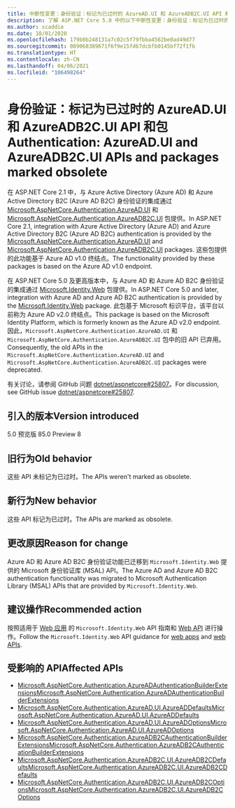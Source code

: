```yaml
---
title: 中断性变更：身份验证：标记为已过时的 AzureAD.UI 和 AzureADB2C.UI API 和包
description: 了解 ASP.NET Core 5.0 中的以下中断性变更：身份验证：标记为已过时的 AzureAD.UI 和 AzureADB2C.UI API 和包
ms.author: scaddie
ms.date: 10/01/2020
ms.openlocfilehash: 179b0b248131a7c02c5f79fbba4562be0ad49d77
ms.sourcegitcommit: 089068389671f6f9e15fd67dcbfb0145bf72f1fb
ms.translationtype: HT
ms.contentlocale: zh-CN
ms.lasthandoff: 04/06/2021
ms.locfileid: "106498264"
---
```

# <a name="authentication-azureadui-and-azureadb2cui-apis-and-packages-marked-obsolete"></a><span data-ttu-id="ed010-103">身份验证：标记为已过时的 AzureAD.UI 和 AzureADB2C.UI API 和包</span><span class="sxs-lookup"><span data-stu-id="ed010-103">Authentication: AzureAD.UI and AzureADB2C.UI APIs and packages marked obsolete</span></span>

<span data-ttu-id="ed010-104">在 ASP.NET Core 2.1 中，与 Azure Active Directory (Azure AD) 和 Azure Active Directory B2C (Azure AD B2C) 身份验证的集成通过 [Microsoft.AspNetCore.Authentication.AzureAD.UI](https://www.nuget.org/packages/Microsoft.AspNetCore.Authentication.AzureAD.UI) 和 [Microsoft.AspNetCore.Authentication.AzureADB2C.UI](https://www.nuget.org/packages/Microsoft.AspNetCore.Authentication.AzureADB2C.UI) 包提供。</span><span class="sxs-lookup"><span data-stu-id="ed010-104">In ASP.NET Core 2.1, integration with Azure Active Directory (Azure AD) and Azure Active Directory B2C (Azure AD B2C) authentication is provided by the [Microsoft.AspNetCore.Authentication.AzureAD.UI](https://www.nuget.org/packages/Microsoft.AspNetCore.Authentication.AzureAD.UI) and [Microsoft.AspNetCore.Authentication.AzureADB2C.UI](https://www.nuget.org/packages/Microsoft.AspNetCore.Authentication.AzureADB2C.UI) packages.</span></span> <span data-ttu-id="ed010-105">这些包提供的此功能基于 Azure AD v1.0 终结点。</span><span class="sxs-lookup"><span data-stu-id="ed010-105">The functionality provided by these packages is based on the Azure AD v1.0 endpoint.</span></span>

<span data-ttu-id="ed010-106">在 ASP.NET Core 5.0 及更高版本中，与 Azure AD 和 Azure AD B2C 身份验证的集成通过 [Microsoft.Identity.Web](https://www.nuget.org/packages/Microsoft.Identity.Web) 包提供。</span><span class="sxs-lookup"><span data-stu-id="ed010-106">In ASP.NET Core 5.0 and later, integration with Azure AD and Azure AD B2C authentication is provided by the [Microsoft.Identity.Web](https://www.nuget.org/packages/Microsoft.Identity.Web) package.</span></span> <span data-ttu-id="ed010-107">此包基于 Microsoft 标识平台，该平台以前称为 Azure AD v2.0 终结点。</span><span class="sxs-lookup"><span data-stu-id="ed010-107">This package is based on the Microsoft Identity Platform, which is formerly known as the Azure AD v2.0 endpoint.</span></span> <span data-ttu-id="ed010-108">因此，`Microsoft.AspNetCore.Authentication.AzureAD.UI` 和 `Microsoft.AspNetCore.Authentication.AzureADB2C.UI` 包中的旧 API 已弃用。</span><span class="sxs-lookup"><span data-stu-id="ed010-108">Consequently, the old APIs in the `Microsoft.AspNetCore.Authentication.AzureAD.UI` and `Microsoft.AspNetCore.Authentication.AzureADB2C.UI` packages were deprecated.</span></span>

<span data-ttu-id="ed010-109">有关讨论，请参阅 GitHub 问题 [dotnet/aspnetcore#25807](https://github.com/dotnet/aspnetcore/issues/25807)。</span><span class="sxs-lookup"><span data-stu-id="ed010-109">For discussion, see GitHub issue [dotnet/aspnetcore#25807](https://github.com/dotnet/aspnetcore/issues/25807).</span></span>

## <a name="version-introduced"></a><span data-ttu-id="ed010-110">引入的版本</span><span class="sxs-lookup"><span data-stu-id="ed010-110">Version introduced</span></span>

<span data-ttu-id="ed010-111">5.0 预览版 8</span><span class="sxs-lookup"><span data-stu-id="ed010-111">5.0 Preview 8</span></span>

## <a name="old-behavior"></a><span data-ttu-id="ed010-112">旧行为</span><span class="sxs-lookup"><span data-stu-id="ed010-112">Old behavior</span></span>

<span data-ttu-id="ed010-113">这些 API 未标记为已过时。</span><span class="sxs-lookup"><span data-stu-id="ed010-113">The APIs weren't marked as obsolete.</span></span>

## <a name="new-behavior"></a><span data-ttu-id="ed010-114">新行为</span><span class="sxs-lookup"><span data-stu-id="ed010-114">New behavior</span></span>

<span data-ttu-id="ed010-115">这些 API 标记为已过时。</span><span class="sxs-lookup"><span data-stu-id="ed010-115">The APIs are marked as obsolete.</span></span>

## <a name="reason-for-change"></a><span data-ttu-id="ed010-116">更改原因</span><span class="sxs-lookup"><span data-stu-id="ed010-116">Reason for change</span></span>

<span data-ttu-id="ed010-117">Azure AD 和 Azure AD B2C 身份验证功能已迁移到 `Microsoft.Identity.Web` 提供的 Microsoft 身份验证库 (MSAL) API。</span><span class="sxs-lookup"><span data-stu-id="ed010-117">The Azure AD and Azure AD B2C authentication functionality was migrated to Microsoft Authentication Library (MSAL) APIs that are provided by `Microsoft.Identity.Web`.</span></span>

## <a name="recommended-action"></a><span data-ttu-id="ed010-118">建议操作</span><span class="sxs-lookup"><span data-stu-id="ed010-118">Recommended action</span></span>

<span data-ttu-id="ed010-119">按照适用于 [Web 应用](https://github.com/azuread/microsoft-identity-web/wiki/web-apps) 的 `Microsoft.Identity.Web` API 指南和 [Web API](https://github.com/azuread/microsoft-identity-web/wiki/web-apis) 进行操作。</span><span class="sxs-lookup"><span data-stu-id="ed010-119">Follow the `Microsoft.Identity.Web` API guidance for [web apps](https://github.com/azuread/microsoft-identity-web/wiki/web-apps) and [web APIs](https://github.com/azuread/microsoft-identity-web/wiki/web-apis).</span></span>

## <a name="affected-apis"></a><span data-ttu-id="ed010-120">受影响的 API</span><span class="sxs-lookup"><span data-stu-id="ed010-120">Affected APIs</span></span>

* [<span data-ttu-id="ed010-121">Microsoft.AspNetCore.Authentication.AzureADAuthenticationBuilderExtensions</span><span class="sxs-lookup"><span data-stu-id="ed010-121">Microsoft.AspNetCore.Authentication.AzureADAuthenticationBuilderExtensions</span></span>](/dotnet/api/microsoft.aspnetcore.authentication.azureadauthenticationbuilderextensions?view=aspnetcore-3.0)
* [<span data-ttu-id="ed010-122">Microsoft.AspNetCore.Authentication.AzureAD.UI.AzureADDefaults</span><span class="sxs-lookup"><span data-stu-id="ed010-122">Microsoft.AspNetCore.Authentication.AzureAD.UI.AzureADDefaults</span></span>](/dotnet/api/microsoft.aspnetcore.authentication.azuread.ui.azureaddefaults?view=aspnetcore-3.0)
* [<span data-ttu-id="ed010-123">Microsoft.AspNetCore.Authentication.AzureAD.UI.AzureADOptions</span><span class="sxs-lookup"><span data-stu-id="ed010-123">Microsoft.AspNetCore.Authentication.AzureAD.UI.AzureADOptions</span></span>](/dotnet/api/microsoft.aspnetcore.authentication.azuread.ui.azureadoptions?view=aspnetcore-3.0)
* [<span data-ttu-id="ed010-124">Microsoft.AspNetCore.Authentication.AzureADB2CAuthenticationBuilderExtensions</span><span class="sxs-lookup"><span data-stu-id="ed010-124">Microsoft.AspNetCore.Authentication.AzureADB2CAuthenticationBuilderExtensions</span></span>](/dotnet/api/microsoft.aspnetcore.authentication.azureadb2cauthenticationbuilderextensions?view=aspnetcore-3.0)
* [<span data-ttu-id="ed010-125">Microsoft.AspNetCore.Authentication.AzureADB2C.UI.AzureADB2CDefaults</span><span class="sxs-lookup"><span data-stu-id="ed010-125">Microsoft.AspNetCore.Authentication.AzureADB2C.UI.AzureADB2CDefaults</span></span>](/dotnet/api/microsoft.aspnetcore.authentication.azureadb2c.ui.azureadb2cdefaults?view=aspnetcore-3.0)
* [<span data-ttu-id="ed010-126">Microsoft.AspNetCore.Authentication.AzureADB2C.UI.AzureADB2COptions</span><span class="sxs-lookup"><span data-stu-id="ed010-126">Microsoft.AspNetCore.Authentication.AzureADB2C.UI.AzureADB2COptions</span></span>](/dotnet/api/microsoft.aspnetcore.authentication.azureadb2c.ui.azureadb2coptions?view=aspnetcore-3.0)

<!--

### Category

ASP.NET Core

### Affected APIs

- `T:Microsoft.AspNetCore.Authentication.AzureADAuthenticationBuilderExtensions`
- `T:Microsoft.AspNetCore.Authentication.AzureAD.UI.AzureADDefaults`
- `T:Microsoft.AspNetCore.Authentication.AzureAD.UI.AzureADOptions`
- `T:Microsoft.AspNetCore.Authentication.AzureADB2CAuthenticationBuilderExtensions`
- `T:Microsoft.AspNetCore.Authentication.AzureADB2C.UI.AzureADB2CDefaults`
- `T:Microsoft.AspNetCore.Authentication.AzureADB2C.UI.AzureADB2COptions`

-->
